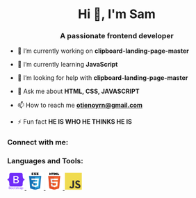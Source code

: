<h1 align="center">Hi 👋, I'm Sam</h1>
<h3 align="center">A passionate frontend developer</h3>

- 🔭 I’m currently working on **clipboard-landing-page-master**

- 🌱 I’m currently learning **JavaScript**

- 🤝 I’m looking for help with **clipboard-landing-page-master**

- 💬 Ask me about **HTML, CSS, JAVASCRIPT**

- 📫 How to reach me **otienoyrn@gmail.com**

- ⚡ Fun fact **HE IS WHO HE THINKS HE IS**

<h3 align="left">Connect with me:</h3>
<p align="left">
</p>

<h3 align="left">Languages and Tools:</h3>
<p align="left"> <a href="https://getbootstrap.com" target="_blank" rel="noreferrer"> <img src="https://raw.githubusercontent.com/devicons/devicon/master/icons/bootstrap/bootstrap-plain-wordmark.svg" alt="bootstrap" width="40" height="40"/> </a> <a href="https://www.w3schools.com/css/" target="_blank" rel="noreferrer"> <img src="https://raw.githubusercontent.com/devicons/devicon/master/icons/css3/css3-original-wordmark.svg" alt="css3" width="40" height="40"/> </a> <a href="https://www.w3.org/html/" target="_blank" rel="noreferrer"> <img src="https://raw.githubusercontent.com/devicons/devicon/master/icons/html5/html5-original-wordmark.svg" alt="html5" width="40" height="40"/> </a> <a href="https://developer.mozilla.org/en-US/docs/Web/JavaScript" target="_blank" rel="noreferrer"> <img src="https://raw.githubusercontent.com/devicons/devicon/master/icons/javascript/javascript-original.svg" alt="javascript" width="40" height="40"/> </a> </p>

